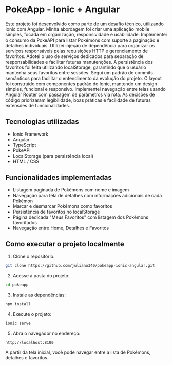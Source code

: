 # PokeApp - Ionic + Angular

Este projeto foi desenvolvido como parte de um desafio técnico, utilizando Ionic com Angular.
Minha abordagem foi criar uma aplicação mobile simples, focada em organização, responsividade e usabilidade.
Implementei o consumo da PokeAPI para listar Pokémons com suporte a paginação e detalhes individuais.
Utilizei injeção de dependência para organizar os serviços responsáveis pelas requisições HTTP e gerenciamento de favoritos.
Adotei o uso de serviços dedicados para separação de responsabilidades e facilitar futuras manutenções.
A persistência dos favoritos foi feita utilizando localStorage, garantindo que o usuário mantenha seus favoritos entre sessões.
Segui um padrão de commits semânticos para facilitar o entendimento da evolução do projeto.
O layout foi construído com componentes padrão do Ionic, mantendo um design simples, funcional e responsivo.
Implementei navegação entre telas usando Angular Router com passagem de parâmetros via rota.
As decisões de código priorizaram legibilidade, boas práticas e facilidade de futuras extensões de funcionalidades.

## Tecnologias utilizadas

* Ionic Framework
* Angular
* TypeScript
* PokeAPI
* LocalStorage (para persistência local)
* HTML / CSS

## Funcionalidades implementadas

* Listagem paginada de Pokémons com nome e imagem
* Navegação para tela de detalhes com informações adicionais de cada Pokémon
* Marcar e desmarcar Pokémons como favoritos
* Persistência de favoritos no localStorage
* Página dedicada "Meus Favoritos" com listagem dos Pokémons favoritados
* Navegação entre Home, Detalhes e Favoritos

## Como executar o projeto localmente

1. Clone o repositório:

```bash
git clone https://github.com/juliano340/pokeapp-ionic-angular.git
```

2. Acesse a pasta do projeto:

```bash
cd pokeapp
```

3. Instale as dependências:

```bash
npm install
```

4. Execute o projeto:

```bash
ionic serve
```

5. Abra o navegador no endereço:

```
http://localhost:8100
```

A partir da tela inicial, você pode navegar entre a lista de Pokémons, detalhes e favoritos.
